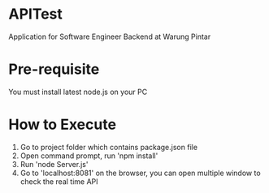 # APITest
Application for Software Engineer Backend at Warung Pintar

# Pre-requisite
You must install latest node.js on your PC

# How to Execute
1. Go to project folder which contains package.json file
2. Open command prompt, run 'npm install'
3. Run 'node Server.js'
4. Go to 'localhost:8081' on the browser, you can open multiple window to check the real time API
